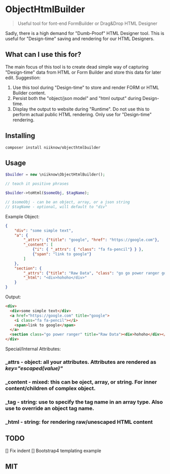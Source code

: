 # ObjectHtmlBuilder
> Useful tool for font-end FormBuilder or Drag&Drop HTML Designer

Sadly, there is a high demand for "Dumb-Proof" HTML Designer tool.  This is useful for "Design-time" saving and rendering for our HTML Designers.


## What can I use this for?
The main focus of this tool is to create dead simple way of capturing "Design-time" data from HTML or Form Builder and store this data for later edit.  Suggestion:

1. Use this tool during "Design-time" to store and render FORM or HTML Builder content. 
2. Persist both the "object/json model" and "html output" during Design-time.
3. Display the output to website during "Runtime".  Do not use this to perform actual public HTML rendering.  Only use for "Design-time" rendering.

## Installing

```
composer install niiknow/objecthtmlbuilder
```

## Usage

```php
$builder = new \niiknow\ObjectHtmlBuilder();

// teach it positive phrases

$builder->toHtml($someObj, $tagName);

// $someObj - can be an object, array, or a json string
// $tagName - optional, will default to "div"

```

Example Object:
```json
{
    "div": "some simple text",
    "a": {
        "_attrs": {"title": "google", "href": "https://google.com"},
        "_content": [
            {"i": { "_attrs": { "class": "fa fa-pencil"} } },
            {"span": "link to google"}
        ]
    },
    "section": {
        "_attrs": {"title": "Raw Data", "class": "go go power ranger go ranger"},
        "_html": "<div>hohoho</div>"
    }
}
```

Output:
```html
<div>
  <div>some simple text</div>
  <a href="https://google.com" title="google">
    <i class="fa fa-pencil"></i>
    <span>link to google</span>
  </a>
  <section class="go power ranger" title="Raw Data"><div>hohoho</div></section>
</div>
```

Special/Internal Attributes:

### _attrs - object: all your attributes.  Attributes are rendered as *key="escaped(value)"*
### _content - mixed: this can be oject, array, or string.  For inner content/children of complex object.
### _tag - string: use to specify the tag name in an array type.  Also use to override an object tag name.
### _html - string: for rendering raw/unescaped HTML content

## TODO
[] Fix indent
[] Bootstrap4 templating example

## MIT

